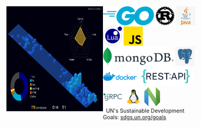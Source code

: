 <div style="display: flex; flex-flow: row wrap;">
  <div style="float: left; width: 50%">
    <img src="./profile-3d-contrib/profile-night-view.svg" alt="lavantien profile's gitblock" title="lavantien profile's gitblock" height="275" style="float: left" />
  </div>
  <div style="float: left; width: 50%">
    <div>
      <img src="./assets/logo-go.png" alt="go" title="go" height="50" style="" />
      <img src="./assets/logo-rust.png" alt="rust" title="rust" height="50" style="" />
      <img src="./assets/logo-java.png" alt="java" title="java" height="50" style="" />
      <img src="./assets/logo-lua.png" alt="lua" title="lua" height="50" style="" />
      <img src="./assets/logo-js.png" alt="js" title="js" height="50" style="" />
      <img src="./assets/logo-mongo.png" alt="mongo" title="mongo" height="50" style="" />
      <img src="./assets/logo-postgres.png" alt="postgres" title="postgres" height="50" style="" />
      <img src="./assets/logo-docker.png" alt="docker" title="docker" height="50" style="" />
      <img src="./assets/logo-rest.png" alt="rest" title="rest" height="50" style="" />
      <img src="./assets/logo-grpc.png" alt="grpc" title="grpc" height="50" style="" />
      <img src="./assets/logo-linux.png" alt="linux" title="linux" height="50" style="" />
      <img src="./assets/logo-neovim.png" alt="neovim" title="neovim" height="50" style="" />
    </div>
    <div>
      &nbsp;&nbsp;UN's Sustainable Development Goals: <a href="https://sdgs.un.org/goals" target=”_blank”>sdgs.un.org/goals</a>
    </div>
  </div>
</div>
